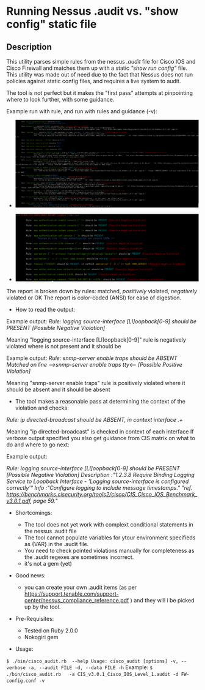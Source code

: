Running Nessus .audit vs. "show config" static file 
========================================


Description
------------
This utility parses simple rules from the nessus _.audit_ file  for Cisco IOS and Cisco Firewall and matches them up with
a static _"show run config"_ file. This utility was made out of need due to the fact that Nessus does not run policies 
against static config files, and requires a live system to audit.

The tool is not perfect but it makes the "first pass" attempts at pinpointing where to look further, with some guidance.

Example run with rule, and run with rules and guidance (-v):

* ![alt text](./misc/Selection_014.png  "Run with rules")

* ![alt text](./misc/Selection_015.png  "Run with guidance")



The report is broken down by rules: matched, _positively_ violated,  _negatively_ violated or OK
The report is color-coded (ANSI) for ease of digestion. 

* How to read the output:

Example output:
_Rule: logging source-interface [Ll]oopback[0-9] should be PRESENT [Possible Negative Violation]_

Meaning  "logging source-interface [Ll]oopback[0-9]" rule is negatively violated where is not present and it should be

Example output:
_Rule: snmp-server enable traps should be ABSENT_
_Matched on line  -->snmp-server enable traps tty<-- [Possible Positive Violation]_

Meaning  "snmp-server enable traps" rule is positively violated where it should be absent and it should be absent

* The tool makes a reasonable pass at determining the context of the violation and checks:

_Rule: ip directed-broadcast should be ABSENT, in context interface .+_

Meaning "ip directed-broadcast" is checked in context of each interface
If verbose output specified you also get guidance from CIS matrix on what to do and where to go next:

Example output: 

_Rule: logging source-interface [Ll]oopback[0-9] should be PRESENT [Possible Negative Violation]_
_Description :"1.2.3.8 Require Binding Logging Service to Loopback Interface - 'Logging source-interface is configured correctly'"_
_Info :"Configure logging to include message timestamps."   "ref. https://benchmarks.cisecurity.org/tools2/cisco/CIS_Cisco_IOS_Benchmark_v3.0.1.pdf, page 59."_


* Shortcomings:
	- The tool does not yet work with complext conditional statements in the nessus .audit file 
	- The tool cannot populate variables for ytour environment specifieds as {VAR} in the .audit file.
	- You need to check pointed violations manually for completeness as the .audit regexes are sometimes incorrect.
	- it's not  a gem (yet)

* Good news:
	- you can create your own .audit items (as per https://support.tenable.com/support-center/nessus_compliance_reference.pdf )
	and they will i be picked up by the tool.  

* Pre-Requisites:
	- Tested on Ruby 2.0.0
	- Nokogiri gem

* Usage:

`$ ./bin/cisco_audit.rb  --help
	Usage: cisco_audit [options]
    	-v, --verbose
    	-a, --audit FILE
    	-d, --data FILE
    	-h`
Example: 
`$  ./bin/cisco_audit.rb   -a CIS_v3.0.1_Cisco_IOS_Level_1.audit -d FW-config.conf -v`





